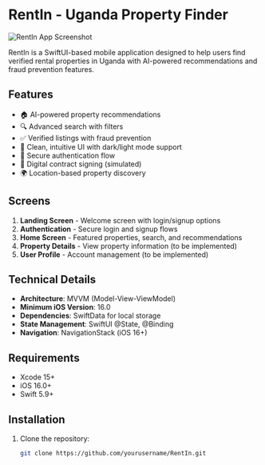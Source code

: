 # RentIn - Uganda Property Finder

![RentIn App Screenshot](screenshot.png)

RentIn is a SwiftUI-based mobile application designed to help users find verified rental properties in Uganda with AI-powered recommendations and fraud prevention features.

## Features

- 🏠 AI-powered property recommendations
- 🔍 Advanced search with filters
- ✅ Verified listings with fraud prevention
- 📱 Clean, intuitive UI with dark/light mode support
- 🔐 Secure authentication flow
- 📝 Digital contract signing (simulated)
- 🌍 Location-based property discovery

## Screens

1. **Landing Screen** - Welcome screen with login/signup options
2. **Authentication** - Secure login and signup flows
3. **Home Screen** - Featured properties, search, and recommendations
4. **Property Details** - View property information (to be implemented)
5. **User Profile** - Account management (to be implemented)

## Technical Details

- **Architecture**: MVVM (Model-View-ViewModel)
- **Minimum iOS Version**: 16.0
- **Dependencies**: SwiftData for local storage
- **State Management**: SwiftUI @State, @Binding
- **Navigation**: NavigationStack (iOS 16+)

## Requirements

- Xcode 15+
- iOS 16.0+
- Swift 5.9+

## Installation

1. Clone the repository:
   ```bash
   git clone https://github.com/yourusername/RentIn.git
